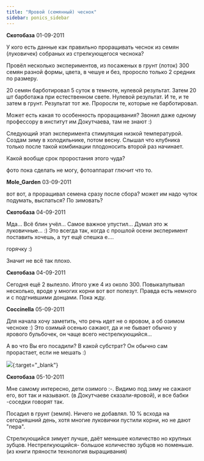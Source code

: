 ```yaml
---
title: "Яровой (семянный) чеснок"
sidebar: ponics_sidebar
---
```


**Скотобаза** 01-09-2011

У кого есть данные как правильно проращивать чеснок из семян (луковичек) собраных из стрелкующегося чеснока?

Провёл несколько экспериментов, из посаженых в грунт (лоток) 300 семян разной формы, цвета, в чешуе и без, проросло только 2 средних по размеру.

20 семян барботировал 5 суток в темноте, нулевой результат. Затем 20 шт барботажа при естественном свете. Нулевой результат. И те, и те затем в грунт. Результат тот же. Проросли те, которые не барботировал.

Может есть какая то особенность проращивания? Звонил даже одному профессору в институт им Докутчаева, там не знают :)

Следующий этап эксперимента стимуляция низкой температурой. Создам зиму в холодильнике, потом весну. Слышал что клубника только после такой комбинации плодоносить второй раз начинает.

Какой вообще срок проростания этого чуда?

фото пока сделать не могу, фотоаппарат глючит что то.


**Mole_Garden** 03-09-2011

вот вот, а проращивал семена сразу после сбора? может им надо чуток подумать, выспаться? По зимовать?


**Скотобаза** 04-09-2011

Мда... Всё блин учёл... Самое важное упустил... Думал это ж луковичные... :) Это всегда так, когда с прошлой осени эксперимент поставить хочешь, а тут ещё спешка е....

горячку :)

Значит не всё так плохо.


**Скотобаза** 04-09-2011

Сегодня ещё 2 вылезло. Итого уже 4 из около 300. Повыкалупывал несколько, вроде у многих корни вот вот полезут. Правда есть немного и с подгнившими донцами. Пока жду.


**Coccinella** 05-09-2011

Для начала хочу заметить, что речь идет не о яровом, а об озимом чесноке :) Это озимый осенью сажают, да и не бывает обычно у ярового бульбочек, он чаще всего нестрелкующийся...

А во что Вы его посадили? В какой субстрат? Он обычно сам прорастает, если не мешать :)

[![](/attachimages/8394_2k110721_020_VS.jpg)](https://t.me/ponics_ru_files/6310){:target="_blank"}

**Скотобаза** 05-10-2011

Мне самому интересно, дети озимого :-\. Видимо под зиму не сажают его, вот так и называют. (в Докутчаеве сказали-яровой), и все бабки -соседки говорят так.

Посадил в грунт (земля). Ничего не добавлял. 10 % всхода на сегодняшний день, хотя многие луковички пустили корни, но не дают "пера".

Стрелкующийся зимует лучше, даёт меньшее количество но крупных зубцов. Нестрелкующийся- большое количество зубцов но поменьше. (из книги пряности технология выращивания)


